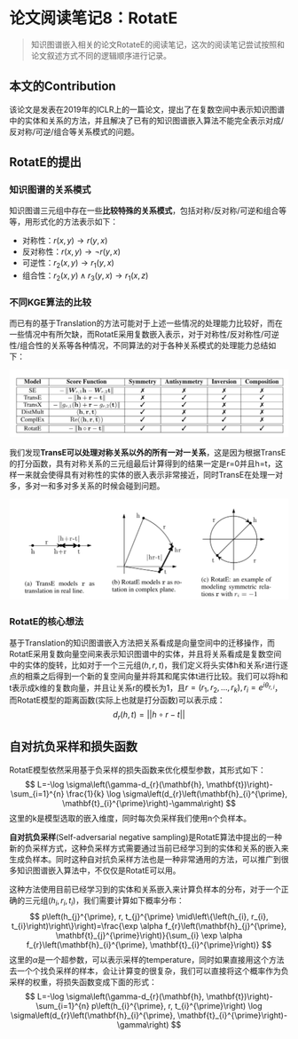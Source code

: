 # 论文阅读笔记8：RotatE

> 知识图谱嵌入相关的论文RotateE的阅读笔记，这次的阅读笔记尝试按照和论文叙述方式不同的逻辑顺序进行记录。

## 本文的Contribution

该论文是发表在2019年的ICLR上的一篇论文，提出了在复数空间中表示知识图谱中的实体和关系的方法，并且解决了已有的知识图谱嵌入算法不能完全表示对成/反对称/可逆/组合等关系模式的问题。

## RotatE的提出

### 知识图谱的关系模式

知识图谱三元组中存在一些**比较特殊的关系模式**，包括对称/反对称/可逆和组合等等，用形式化的方法表示如下：

- 对称性：$r(x,y)\rightarrow r(y,x)$
- 反对称性：$r(x,y)\rightarrow \neg r(y,x)$
- 可逆性：$r_2(x,y)\rightarrow r_1(y,x)$
- 组合性：$r_2(x,y)\wedge r_3(y,x)\rightarrow r_1(x,z)$

### 不同KGE算法的比较

而已有的基于Translation的方法可能对于上述一些情况的处理能力比较好，而在一些情况中有所欠缺，而RotatE采用复数嵌入表示，对于对称性/反对称性/可逆性/组合性的关系等各种情况，不同算法的对于各种关系模式的处理能力总结如下：

![image-20210729234959213](static/image-20210729234959213.png)

我们发现**TransE可以处理对称关系以外的所有一对一关系**，这是因为根据TransE的打分函数，具有对称关系的三元组最后计算得到的结果一定是r=0并且h=t，这样一来就会使得具有对称性的实体的嵌入表示非常接近，同时TransE在处理一对多，多对一和多对多关系的时候会碰到问题。

![image-20210731092705213](static/image-20210731092705213.png)

### RotatE的核心想法

基于Translation的知识图谱嵌入方法把关系看成是向量空间中的迁移操作，而RotatE采用复数向量空间来表示知识图谱中的实体，并且将关系看成是复数空间中的实体的旋转，比如对于一个三元组$(h,r,t)$，我们定义将头实体h和关系r进行逐点的相乘之后得到一个新的复空间向量并将其和尾实体t进行比较。我们可以将h和t表示成k维的复数向量，并且让关系r的模长为1，且$r=(r_1,r_2,\dots, r_k), r_i=e^{i\theta_{r,i}}$，而RotatE模型的距离函数(实际上也就是打分函数)可以表示成：
$$
d_r(h,t)=||h\circ r-t||
$$

## 自对抗负采样和损失函数

RotatE模型依然采用基于负采样的损失函数来优化模型参数，其形式如下：
$$
L=-\log \sigma\left(\gamma-d_{r}(\mathbf{h}, \mathbf{t})\right)-\sum_{i=1}^{n} \frac{1}{k} \log \sigma\left(d_{r}\left(\mathbf{h}_{i}^{\prime}, \mathbf{t}_{i}^{\prime}\right)-\gamma\right)
$$
这里的k是模型选取的嵌入维度，同时每次负采样我们使用n个负样本。

**自对抗负采样**(Self-adversarial negative sampling)是RotatE算法中提出的一种新的负采样方式，这种负采样方式需要通过当前已经学习到的实体和关系的嵌入来生成负样本。同时这种自对抗负采样方法也是一种非常通用的方法，可以推广到很多知识图谱嵌入算法中，不仅仅是RotatE可以用。

这种方法使用目前已经学习到的实体和关系嵌入来计算负样本的分布，对于一个正确的三元组$(h_i,r_i,t_i)$，我们需要计算如下概率分布：
$$
p\left(h_{j}^{\prime}, r, t_{j}^{\prime} \mid\left\{\left(h_{i}, r_{i}, t_{i}\right)\right\}\right)=\frac{\exp \alpha f_{r}\left(\mathbf{h}_{j}^{\prime}, \mathbf{t}_{j}^{\prime}\right)}{\sum_{i} \exp \alpha f_{r}\left(\mathbf{h}_{i}^{\prime}, \mathbf{t}_{i}^{\prime}\right)}
$$
这里的$\alpha$是一个超参数，可以表示采样的temperature，同时如果直接用这个方法去一个个找负采样的样本，会让计算变的很复杂，我们可以直接将这个概率作为负采样的权重，将损失函数变成下面的形式：
$$
L=-\log \sigma\left(\gamma-d_{r}(\mathbf{h}, \mathbf{t})\right)-\sum_{i=1}^{n} p\left(h_{i}^{\prime}, r, t_{i}^{\prime}\right) \log \sigma\left(d_{r}\left(\mathbf{h}_{i}^{\prime}, \mathbf{t}_{i}^{\prime}\right)-\gamma\right)
$$



